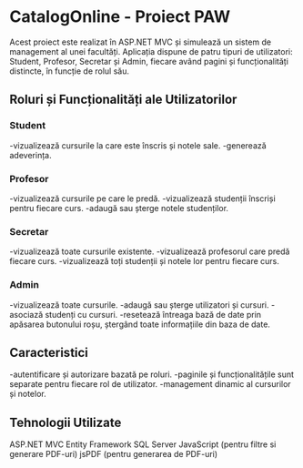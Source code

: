 # CatalogOnline - Proiect PAW
Acest proiect este realizat în ASP.NET MVC și simulează un sistem de management al unei facultăți. Aplicația dispune de patru tipuri de utilizatori: Student, Profesor, Secretar și Admin, fiecare având pagini și funcționalități distincte, în funcție de rolul său.

## Roluri și Funcționalități ale Utilizatorilor
### Student
-vizualizează cursurile la care este înscris și notele sale.
-generează adeverința.
### Profesor
-vizualizează cursurile pe care le predă.
-vizualizează studenții înscriși pentru fiecare curs.
-adaugă sau șterge notele studenților.
### Secretar
-vizualizează toate cursurile existente.
-vizualizează profesorul care predă fiecare curs.
-vizualizează toți studenții și notele lor pentru fiecare curs.
### Admin
-vizualizează toate cursurile.
-adaugă sau șterge utilizatori și cursuri.
-asociază studenți cu cursuri.
-resetează întreaga bază de date prin apăsarea butonului roșu, ștergând toate informațiile din baza de date.

## Caracteristici
-autentificare și autorizare bazată pe roluri.
-paginile și funcționalitățile sunt separate pentru fiecare rol de utilizator.
-management dinamic al cursurilor și notelor.

## Tehnologii Utilizate
ASP.NET MVC
Entity Framework
SQL Server
JavaScript (pentru filtre si generare PDF-uri)
jsPDF (pentru generarea de PDF-uri)
